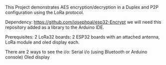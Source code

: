 This Project demonstrates AES encryption/decryption in a Duplex and P2P configuration using the LoRa protocol.

Dependency: https://github.com/josephpal/esp32-Encrypt we will need this repository added as a library to the Arduino IDE.

Prerequisites: 2 LoRa32 boards: 2 ESP32 boards with an attached antenna, LoRa module and oled display each.

There are 2 ways to see the i/o:
Serial i/o (using Bluetooth or Arduino console)
Oled display
